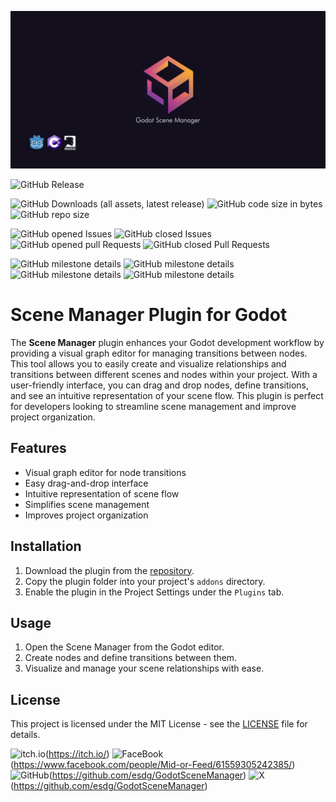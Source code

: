 ![Godot Scene Manager Cover image](https://raw.githubusercontent.com/esdg/GodotSceneManager/main/addons/ScenesManager/Docs/cover-image.png?raw=true)

![GitHub Release](https://img.shields.io/github/v/release/esdg/GodotSceneManager)

![GitHub Downloads (all assets, latest release)](https://img.shields.io/github/downloads/esdg/GodotSceneManager/latest/total)
![GitHub code size in bytes](https://img.shields.io/github/languages/code-size/esdg/GodotSceneManager?style=flat-square)
![GitHub repo size](https://img.shields.io/github/repo-size/esdg/GodotSceneManager)


![GitHub opened Issues](https://img.shields.io/github/issues/esdg/GodotSceneManager?style=flat-square)
![GitHub closed Issues](https://img.shields.io/github/issues-closed/esdg/GodotSceneManager?style=flat-square)
![GitHub opened pull Requests](https://img.shields.io/github/issues-pr/esdg/GodotSceneManager?style=flat-square)
![GitHub closed Pull Requests](https://img.shields.io/github/issues-pr-closed/esdg/GodotSceneManager?style=flat-square)

![GitHub milestone details](https://img.shields.io/github/milestones/progress-percent/esdg/GodotSceneManager/1?style=flat-square)
![GitHub milestone details](https://img.shields.io/github/milestones/progress-percent/esdg/GodotSceneManager/2?style=flat-square)
![GitHub milestone details](https://img.shields.io/github/milestones/progress-percent/esdg/GodotSceneManager/3?style=flat-square)
![GitHub milestone details](https://img.shields.io/github/milestones/progress/esdg/GodotSceneManager/4?style=flat-square)




# Scene Manager Plugin for Godot

The **Scene Manager** plugin enhances your Godot development workflow by providing a visual graph editor for managing transitions between nodes. This tool allows you to easily create and visualize relationships and transitions between different scenes and nodes within your project. With a user-friendly interface, you can drag and drop nodes, define transitions, and see an intuitive representation of your scene flow. This plugin is perfect for developers looking to streamline scene management and improve project organization.

## Features

- Visual graph editor for node transitions
- Easy drag-and-drop interface
- Intuitive representation of scene flow
- Simplifies scene management
- Improves project organization

## Installation

1. Download the plugin from the [repository](#).
2. Copy the plugin folder into your project's `addons` directory.
3. Enable the plugin in the Project Settings under the `Plugins` tab.

## Usage

1. Open the Scene Manager from the Godot editor.
2. Create nodes and define transitions between them.
3. Visualize and manage your scene relationships with ease.

## License

This project is licensed under the MIT License - see the [LICENSE](LICENSE) file for details.

![itch.io](https://img.shields.io/badge/Itch.io-FA5C5C?style=for-the-badge&logo=itchdotio&logoColor=white)(https://itch.io/)
![FaceBook](https://img.shields.io/badge/Itch.io-FA5C5C?style=for-the-badge&logo=itchdotio&logoColor=white)(https://www.facebook.com/people/Mid-or-Feed/61559305242385/)
![GitHub](https://img.shields.io/badge/GitHub-100000?style=for-the-badge&logo=github&logoColor=white)(https://github.com/esdg/GodotSceneManager)
![X](https://img.shields.io/badge/X-000000?style=for-the-badge&logo=x&logoColor=white)(https://github.com/esdg/GodotSceneManager)

